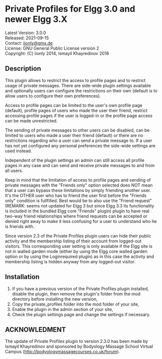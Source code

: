 Private Profiles for Elgg 3.0 and newer Elgg 3.X
================================================

Latest Version: 3.0.0  
Released: 2021-09-15  
Contact: iionly@gmx.de  
License: GNU General Public License version 2  
Copyright: (C) iionly 2014, Ismayil Khayredinov 2016


Description
-----------

This plugin allows to restrict the access to profile pages and to restrict usage of private messages. There are side-wide plugin settings available and optionally users can configure the restrictions on their own (default is to allow users to configure their own preferences).

Access to profile pages can be limited to the user's own profile page (default), profile pages of users who made the user their friend, restrict accessing profile pages if the user is logged-in or the profile page access can be made unrestricted.

The sending of private messages to other users can be disabled, can be limited to users who made a user their friend (default) or there are no restrictions regarding who a user can send a private message to. If a user has not yet configured any personal preferences the side-wide settings are used instead.

Independent of the plugin settings an admin can still access all profile pages in any case and can send and receive private messages to and from all users.

Keep in mind that the limitation of access to profile pages and sending of private messages with the "Friends only" option selected does NOT mean that a user can bypass these limitations by simply friending another user. It's the OTHER user who has to friend the user first before the "Friends only" condition is fullfilled. Best would be to also use the "Friend request" (REMARK: seems not updated for Elgg 3 but since Elgg 3.3 its functionality is included in the bundled Elgg core "Friends" plugin) plugin to have real two-way friend relationships where friend requests can be accepted or denied right away to make it less confusing for a user to understand who he is friends with.

Since version 2.3 of the Private Profiles plugin users can hide their public activity and the membership listing of their account from logged-out visitors. This corresponding user setting is only available if the Elgg site is not in walled garden mode (either by using the Elgg core walled garden option or by using the Loginrequired plugin) as in this case the activity and membership listing is hidden anyway from any logged-out visitor.


Installation
------------

1. If you have a previous version of the Private Profiles plugin installed, disable the plugin, then remove the plugin's folder from the mod directory before installing the new version,
2. Copy the private_profiles folder into the mod folder of your site,
3. Enable the plugin in the admin section of your site,
4. Check the plugin settings page and change the settings if necessary.


ACKNOWLEDMENT
-------------

The update of Private Profiles plugin to version 2.3.0 has been made by Ismayil Khayredinov and sponsored by Bodyology Massage School Virtual Campus (http://bodyologymassagecourses.co.uk/forum).
